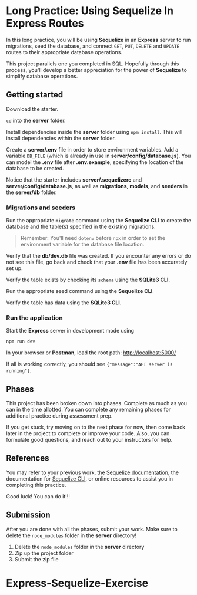 # Long Practice: Using Sequelize In Express Routes

In this long practice, you will be using **Sequelize** in an **Express** server
to run migrations, seed the database, and connect `GET`, `PUT`, `DELETE` and
`UPDATE` routes to their appropriate database operations.

This project parallels one you completed in SQL. Hopefully through this process,
you'll develop a better appreciation for the power of **Sequelize** to simplify
database operations.

## Getting started

Download the starter.

`cd` into the __server__ folder.

Install dependencies inside the __server__ folder using `npm install`. This will
install dependencies within the __server__ folder.

Create a __server/.env__ file in order to store
environment variables. Add a variable `DB_FILE` (which is already in use in
__server/config/database.js__). You can model the __.env__ file after
__.env.example__, specifying the location of the database to be created.

Notice that the starter includes __server/.sequelizerc__ and
__server/config/database.js__, as well as __migrations__, __models__, and
__seeders__ in the __server/db__ folder.

### Migrations and seeders

Run the appropriate `migrate` command using the **Sequelize CLI** to create the
database and the table(s) specified in the existing migrations.

> Remember: You'll need `dotenv` before `npx` in order to set the
> environment variable for the database file location.

Verify that the __db/dev.db__ file was created. If you encounter any
errors or do not see this file, go back and check that your __.env__ file has
been accurately set up.

Verify the table exists by checking its `schema` using the **SQLite3 CLI**.

Run the appropriate seed command using the **Sequelize CLI**.

Verify the table has data using the **SQLite3 CLI**.

### Run the application

Start the **Express** server in development mode using

```sh
npm run dev
```

In your browser or **Postman**, load the root path:
[http://localhost:5000/][localhost]

If all is working correctly, you should see
`{"message":"API server is running"}`.

## Phases

This project has been broken down into phases. Complete as much as you can in
the time allotted. You can complete any remaining phases for additional practice
during assessment prep.

If you get stuck, try moving on to the next phase for now, then come back later
in the project to complete or improve your code. Also, you can formulate good
questions, and reach out to your instructors for help.

## References

You may refer to your previous work, the [Sequelize documentation][docs], the
documentation for [Sequelize CLI][cli-docs], or online resources to assist you
in completing this practice.

Good luck! You can do it!!!

## Submission

After you are done with all the phases, submit your work. Make sure to delete
the `node_modules` folder in the __server__ directory!

1. Delete the `node_modules` folder in the __server__ directory
2. Zip up the project folder
3. Submit the zip file

[localhost]: http://localhost:8000/
[docs]: https://sequelize.org/master/manual/getting-started.html#new-databases-versus-existing-databases
[cli-docs]: https://github.com/sequelize/cli
# Express-Sequelize-Exercise
